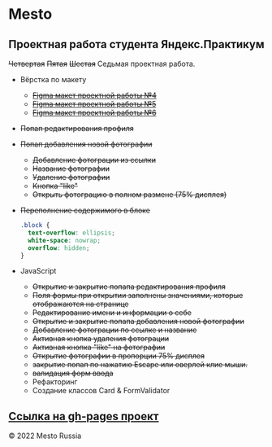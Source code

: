 # Mesto
## Проектная работа студента Яндекс.Практикум
~~Четвертая~~ ~~Пятая~~ ~~Шестая~~ Седьмая проектная работа.  
+ Вёрстка по макету
  - [~~Figma макет проектной работы №4~~](https://www.figma.com/file/FwbxqeyjpfDI5YAxPnpc65/JavaScript.-Sprint-4?node-id=28212%3A155)
  - [~~Figma макет проектной работы №5~~](https://www.figma.com/file/bjyvbKKJN2naO0ucURl2Z0/JavaScript.-Sprint-5?node-id=0%3A1)
  - [~~Figma макет проектной работы №6~~](https://www.figma.com/file/kRVLKwYG3d1HGLvh7JFWRT/JavaScript.-Sprint-6?node-id=0%3A1)

+ ~~Попап редактирования профиля~~
+ ~~Попап добавления новой фотографии~~
  + ~~Добавление фотограции из ссылки~~
  + ~~Название фотографии~~
  + ~~Удаление фотографии~~
  + ~~Кнопка "like"~~
  + ~~Открыть фотограцию в полном размене (75% дисплея)~~

+ ~~Переполнение содержимого в блоке~~
  ```css
  .block {
    text-overflow: ellipsis;
    white-space: nowrap;
    overflow: hidden;
  }
  ```

+ JavaScript
  + ~~Открытие и закрытие попапа редактирования профиля~~
  + ~~Поля формы при открытии заполнены значениями, которые отображаются на странице~~
  + ~~Редактирование имени и информации о себе~~
  + ~~Открытие и закрытие попапа добавления новой фотографии~~
  + ~~Добавление фотограции по ссылке и название~~
  + ~~Активная кнопка удаления фотограции~~
  + ~~Активная кнопка "like" на фотографии~~
  + ~~Открытие фотографии в пропорции 75% дисплея~~
  + ~~закрытие попап по нажатию Escape или оверлей клие мыши.~~
  + ~~валидация форм ввода~~
  + Рефакторинг
  + Создание классов Card & FormValidator

[Ссылка на gh-pages проект](https://cactys.github.io/mesto/)
---
&copy; 2022 Mesto Russia
